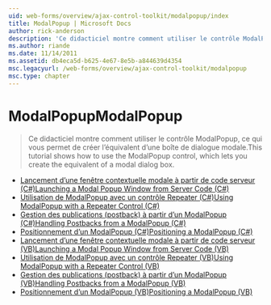 ```yaml
---
uid: web-forms/overview/ajax-control-toolkit/modalpopup/index
title: ModalPopup | Microsoft Docs
author: rick-anderson
description: 'Ce didacticiel montre comment utiliser le contrôle ModalPopup, ce qui vous permet de créer l’équivalent d’une boîte de dialogue modale.'
ms.author: riande
ms.date: 11/14/2011
ms.assetid: db4eca5d-b625-4e67-8e5b-a844639d4354
msc.legacyurl: /web-forms/overview/ajax-control-toolkit/modalpopup
msc.type: chapter
---
```

<a name="modalpopup"></a><span data-ttu-id="e1d5a-103">ModalPopup</span><span class="sxs-lookup"><span data-stu-id="e1d5a-103">ModalPopup</span></span>
====================
> <span data-ttu-id="e1d5a-104">Ce didacticiel montre comment utiliser le contrôle ModalPopup, ce qui vous permet de créer l’équivalent d’une boîte de dialogue modale.</span><span class="sxs-lookup"><span data-stu-id="e1d5a-104">This tutorial shows how to use the ModalPopup control, which lets you create the equivalent of a modal dialog box.</span></span>


- [<span data-ttu-id="e1d5a-105">Lancement d’une fenêtre contextuelle modale à partir de code serveur (C#)</span><span class="sxs-lookup"><span data-stu-id="e1d5a-105">Launching a Modal Popup Window from Server Code (C#)</span></span>](launching-a-modal-popup-window-from-server-code-cs.md)
- [<span data-ttu-id="e1d5a-106">Utilisation de ModalPopup avec un contrôle Repeater (C#)</span><span class="sxs-lookup"><span data-stu-id="e1d5a-106">Using ModalPopup with a Repeater Control (C#)</span></span>](using-modalpopup-with-a-repeater-control-cs.md)
- [<span data-ttu-id="e1d5a-107">Gestion des publications (postback) à partir d’un ModalPopup (C#)</span><span class="sxs-lookup"><span data-stu-id="e1d5a-107">Handling Postbacks from a ModalPopup (C#)</span></span>](handling-postbacks-from-a-modalpopup-cs.md)
- [<span data-ttu-id="e1d5a-108">Positionnement d’un ModalPopup (C#)</span><span class="sxs-lookup"><span data-stu-id="e1d5a-108">Positioning a ModalPopup (C#)</span></span>](positioning-a-modalpopup-cs.md)
- [<span data-ttu-id="e1d5a-109">Lancement d’une fenêtre contextuelle modale à partir de code serveur (VB)</span><span class="sxs-lookup"><span data-stu-id="e1d5a-109">Launching a Modal Popup Window from Server Code (VB)</span></span>](launching-a-modal-popup-window-from-server-code-vb.md)
- [<span data-ttu-id="e1d5a-110">Utilisation de ModalPopup avec un contrôle Repeater (VB)</span><span class="sxs-lookup"><span data-stu-id="e1d5a-110">Using ModalPopup with a Repeater Control (VB)</span></span>](using-modalpopup-with-a-repeater-control-vb.md)
- [<span data-ttu-id="e1d5a-111">Gestion des publications (postback) à partir d’un ModalPopup (VB)</span><span class="sxs-lookup"><span data-stu-id="e1d5a-111">Handling Postbacks from a ModalPopup (VB)</span></span>](handling-postbacks-from-a-modalpopup-vb.md)
- [<span data-ttu-id="e1d5a-112">Positionnement d’un ModalPopup (VB)</span><span class="sxs-lookup"><span data-stu-id="e1d5a-112">Positioning a ModalPopup (VB)</span></span>](positioning-a-modalpopup-vb.md)
